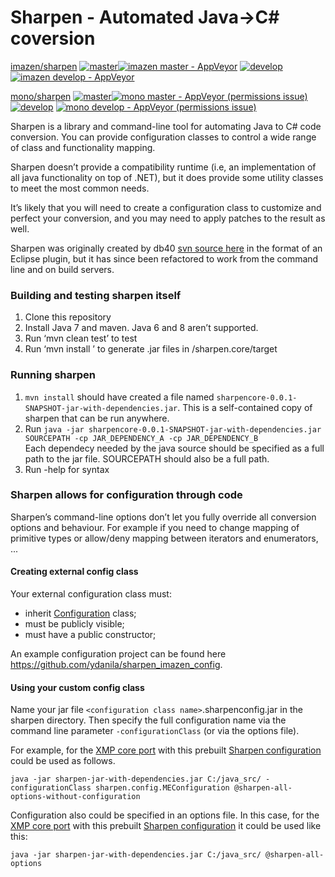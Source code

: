 # Sharpen - Automated Java->C# coversion

[imazen/sharpen](https://github.com/imazen/sharpen) [![master](https://img.shields.io/travis/imazen/sharpen/master.svg?label=imazen%20master)](https://travis-ci.org/imazen/sharpen/builds)[![imazen master - AppVeyor](https://ci.appveyor.com/api/projects/status/qxrbmyx70iuoev0x/branch/master?svg=true&passingText=imazen%20master%20-%20passing&failingText=imazen%20master%20-%20failed)](https://ci.appveyor.com/project/imazen/sharpen/branch/master) [![develop](https://img.shields.io/travis/imazen/sharpen/develop.svg?label=imazen%20develop)](https://travis-ci.org/imazen/sharpen/builds)
[![imazen develop - AppVeyor](https://ci.appveyor.com/api/projects/status/qxrbmyx70iuoev0x/branch/develop?svg=true&passingText=imazen%20develop%20-%20passing&failingText=imazen%20develop%20-%20failed)](https://ci.appveyor.com/project/imazen/sharpen/branch/develop)

[mono/sharpen](https://github.com/mono/sharpen) [![master](https://img.shields.io/travis/mono/sharpen/master.svg?label=mono%20master)](https://travis-ci.org/mono/sharpen/builds)[![mono master - AppVeyor (permissions issue)](https://ci.appveyor.com/api/projects/status/[projectid]/branch/master?svg=true&passingText=slluis%20master%20-%20passing&failingText=slluis%20master%20-%20failed)](https://ci.appveyor.com/project/imazen/imazen/branch/master) [![develop](https://img.shields.io/travis/mono/sharpen/develop.svg?label=mono%20develop)](https://travis-ci.org/mono/sharpen/builds)
[![mono develop - AppVeyor (permissions issue)](https://ci.appveyor.com/api/projects/status/[projectid]/branch/develop?svg=true&passingText=mono%20develop%20-%20passing&failingText=mono%20develop%20-%20failed)](https://ci.appveyor.com/project/mono/sharpen/branch/develop)



Sharpen is a library and command-line tool for automating Java to C# code conversion. You can provide configuration classes to control a wide range of class and functionality mapping.

Sharpen doesn’t provide a compatibility runtime (i.e, an implementation of all java functionality on top of .NET), but it does provide some utility classes to meet the most common needs. 

It’s likely that you will need to create a configuration class to customize and perfect your conversion, and you may need to apply patches to the result as well.

Sharpen was originally created by db40 [svn source here](https://source.db4o.com/db4o/trunk) in the format of an Eclipse plugin, but it has since been refactored to work from the command line and on build servers.


### Building and testing sharpen itself

1. Clone this repository
2. Install Java 7 and maven. Java 6 and 8 aren’t supported.
3. Run ‘mvn clean test’ to test
4. Run ‘mvn install ’ to generate .jar files in /sharpen.core/target

### Running sharpen

1. `mvn install` should have created a file named `sharpencore-0.0.1-SNAPSHOT-jar-with-dependencies.jar`. This is a self-contained copy of sharpen that can be run anywhere.
2. Run `java -jar sharpencore-0.0.1-SNAPSHOT-jar-with-dependencies.jar SOURCEPATH -cp JAR_DEPENDENCY_A -cp JAR_DEPENDENCY_B`  
    Each dependecy needed by the java source should be specified as a full path to the jar file. SOURCEPATH should also be a full path.
3. Run -help for syntax

### Sharpen allows for configuration through code

Sharpen’s command-line options don’t let you fully override all conversion options and behaviour. For example if you need to change mapping of primitive types or allow/deny mapping between iterators and enumerators, ...

#### Creating external config class

Your external configuration class must:
* inherit [Configuration](sharpen.core/src/sharpen/core/Configuration.java) class;
* must be publicly visible;
* must have a public constructor;

An example configuration project can be found here https://github.com/ydanila/sharpen_imazen_config.

#### Using your custom config class

Name your jar file `<configuration class name>`.sharpenconfig.jar in the sharpen directory. Then specify the full configuration name via the command line parameter `-configurationClass` (or via the options file).

For example, for the [XMP core port](https://github.com/ydanila/n-metadata-extractor/tree/xmp-core) with this prebuilt [Sharpen configuration](https://github.com/ydanila/sharpen_imazen_config) could be used as follows.
```
java -jar sharpen-jar-with-dependencies.jar C:/java_src/ -configurationClass sharpen.config.MEConfiguration @sharpen-all-options-without-configuration
```
Configuration also could be specified in an options file. In this case, for the [XMP core port](https://github.com/ydanila/n-metadata-extractor/tree/xmp-core) with this prebuilt [Sharpen configuration](https://github.com/ydanila/sharpen_imazen_config) it could be used like this:
```
java -jar sharpen-jar-with-dependencies.jar C:/java_src/ @sharpen-all-options
```
